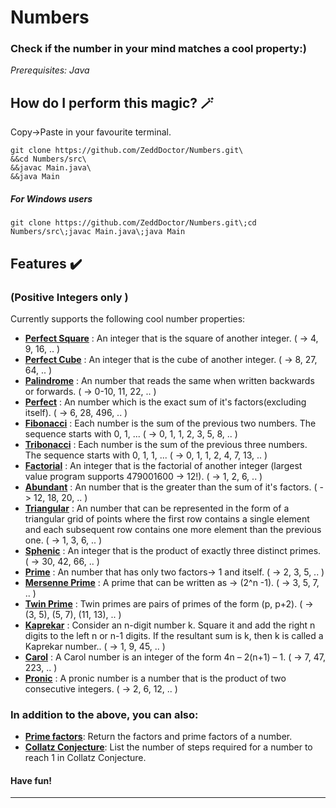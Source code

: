# Numbers
### Check if the number in your mind matches a cool property:)

*Prerequisites: Java*

##  How do I perform this magic?  🪄
Copy->Paste in your favourite terminal.
```
git clone https://github.com/ZeddDoctor/Numbers.git\
&&cd Numbers/src\
&&javac Main.java\
&&java Main
```
##### For Windows users
```
git clone https://github.com/ZeddDoctor/Numbers.git\;cd Numbers/src\;javac Main.java\;java Main
```
##  Features :heavy_check_mark:
### (Positive Integers only )
Currently supports the following cool number properties:

- **[Perfect Square](https://www.cuemath.com/algebra/perfect-squares/)** : An integer that is the square of another integer. ( -> 4, 9, 16, .. )
- **[Perfect Cube](https://www.cuemath.com/algebra/perfect-cube/)** : An integer that is the cube of another integer. ( -> 8, 27, 64, .. )
- **[Palindrome](https://mathworld.wolfram.com/PalindromicNumber.html)** : An number that reads the same when written backwards or forwards. ( -> 0-10, 11, 22, .. )
- **[Perfect](https://mathworld.wolfram.com/PerfectNumber.html)** : An number which is the exact sum of it's factors(excluding itself). ( -> 6, 28, 496, .. )
- **[Fibonacci](https://mathworld.wolfram.com/FibonacciNumber.html)** : Each number is the sum of the previous two numbers. The sequence starts with 0, 1, ... ( -> 0, 1, 1, 2, 3, 5, 8, .. )
- **[Tribonacci](https://mathworld.wolfram.com/TribonacciNumber.html)** : Each number is the sum of the previous three numbers. The sequence starts with 0, 1, 1, ... ( -> 0, 1, 1, 2, 4, 7, 13, .. )
- **[Factorial](https://mathworld.wolfram.com/Factorial.html)** : An integer that is the factorial of another integer (largest value program supports 479001600 -> 12!). ( -> 1, 2, 6, .. )
- **[Abundant](https://mathworld.wolfram.com/AbundantNumber.html)** : An number that is the greater than the sum of it's factors. ( -> 12, 18, 20, .. )
- **[Triangular](https://mathworld.wolfram.com/TriangularNumber.html)** : An number that can be represented in the form of a triangular grid of points where the first row contains a single element and each subsequent row contains one more element than the previous one.  ( -> 1, 3, 6, .. )
- **[Sphenic](https://en.wikipedia.org/wiki/Square_number)** : An integer that is the product of exactly three distinct primes. ( -> 30, 42, 66, .. )
- **[Prime](https://mathworld.wolfram.com/PrimeNumber.html)** : An number that has only two factors-> 1 and itself. ( -> 2, 3, 5, .. )
- **[Mersenne Prime](https://mathworld.wolfram.com/MersennePrime.html)** : A prime that can be written as -> (2^n -1). ( -> 3, 5, 7, .. )
- **[Twin Prime](https://mathworld.wolfram.com/TwinPrimes.html)** : Twin primes are pairs of primes of the form (p, p+2). ( -> (3, 5), (5, 7), (11, 13), .. )
- **[Kaprekar](https://mathworld.wolfram.com/KaprekarNumber.html)** : Consider an n-digit number k. Square it and add the right n digits to the left n or n-1 digits. If the resultant sum is k, then k is called a Kaprekar number.. ( -> 1, 9, 45, .. )
- **[Carol](https://oeis.org/A093112)** : A Carol number is an integer of the form 4n – 2(n+1) – 1. ( -> 7, 47, 223, .. )
- **[Pronic](https://mathworld.wolfram.com/PronicNumber.html)** : A pronic number is a number that is the product of two consecutive integers. ( -> 2, 6, 12, .. )

###   In addition to the above, you can also:

- **[Prime factors](https://mathworld.wolfram.com/PrimeFactor.html)**: Return the factors and prime factors of a number.
- **[Collatz Conjecture](https://mathworld.wolfram.com/CollatzProblem.html)**: List the number of steps required for a number to reach 1 in Collatz Conjecture.

#### Have fun!
***
